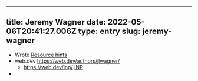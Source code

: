 
---
title: Jeremy Wagner 
date: 2022-05-06T20:41:27.006Z
type: entry
slug: jeremy-wagner
---
* Wrote [Resource hints](../../entry/resource-hints)
* web.dev https://web.dev/authors/jlwagner/
  * https://web.dev/inp/ [INP](../../entry/inp)
* 

